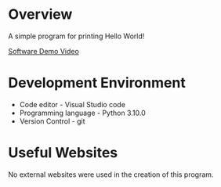 # Overview
A simple program for printing Hello World!

[Software Demo Video](https://youtu.be/P_VvWJiytXE)

# Development Environment

* Code editor - Visual Studio code
* Programming language - Python 3.10.0
* Version Control - git

# Useful Websites

No external websites were used in the creation of this program.